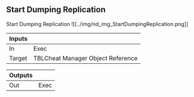 ## Start Dumping Replication
Start Dumping Replication
![[../img/nd_img_StartDumpingReplication.png]]

|Inputs||
|--|--|
| In | Exec |
| Target | TBLCheat Manager Object Reference |

|Outputs||
|--|--|
| Out | Exec |
